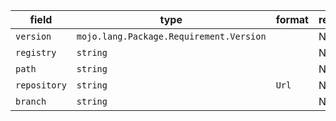 | field | type | format | required | default | description |
|---|---|---|---|---|---|
| `version` | `mojo.lang.Package.Requirement.Version` |  | N |  | ^1.2.3~1.2.3<br> |
| `registry` | `string` |  | N |  |  |
| `path` | `string` |  | N |  |  |
| `repository` | `string` | `Url` | N |  |  |
| `branch` | `string` |  | N |  |  |
